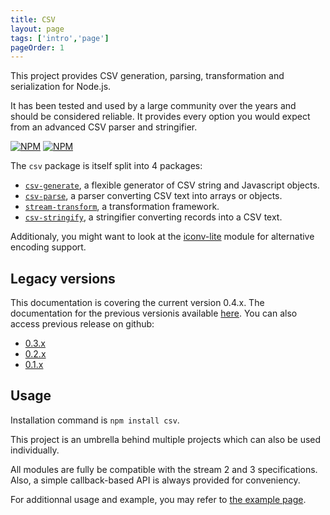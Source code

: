 ```yaml
---
title: CSV
layout: page
tags: ['intro','page']
pageOrder: 1
---
```


This project provides CSV generation, parsing, transformation and serialization
for Node.js.

It has been tested and used by a large community over the years and should be
considered reliable. It provides every option you would expect from an advanced
CSV parser and stringifier.

[![NPM](https://nodei.co/npm/csv.png?stars&downloads)](https://nodei.co/npm/csv/) [![NPM](https://nodei.co/npm-dl/csv.png)](https://nodei.co/npm/csv/)

The `csv` package is itself split into 4 packages:

*   [`csv-generate`](https://github.com/wdavidw/node-csv-generate),
    a flexible generator of CSV string and Javascript objects.
*   [`csv-parse`](https://github.com/wdavidw/node-csv-parse),
    a parser converting CSV text into arrays or objects.
*   [`stream-transform`](https://github.com/wdavidw/node-stream-transform),
    a transformation framework.
*   [`csv-stringify`](https://github.com/wdavidw/node-csv-stringify),
    a stringifier converting records into a CSV text.

Additionaly, you might want to look at the [iconv-lite][iconv] module for
alternative encoding support.

## Legacy versions

This documentation is covering the current version 0.4.x. The documentation for
the previous versionis available [here][legacy]. You can also access 
previous release on github:

*   [0.3.x](https://github.com/wdavidw/node-csv/tree/v0.3.6/doc)
*   [0.2.x](https://github.com/wdavidw/node-csv/tree/v0.2.9/doc)
*   [0.1.x](https://github.com/wdavidw/node-csv/tree/v0.1.0/doc)

## Usage

Installation command is `npm install csv`.

This project is an umbrella behind multiple projects which can also be used
individually.

All modules are fully be compatible with the stream 2 and 3 specifications.
Also, a simple callback-based API is always provided for conveniency.

For additionnal usage and example, you may refer to
[the example page][examples].

[iconv]: https://github.com/ashtuchkin/iconv-lite
[examples]: /csv/examples/
[legacy]: /legacy/
